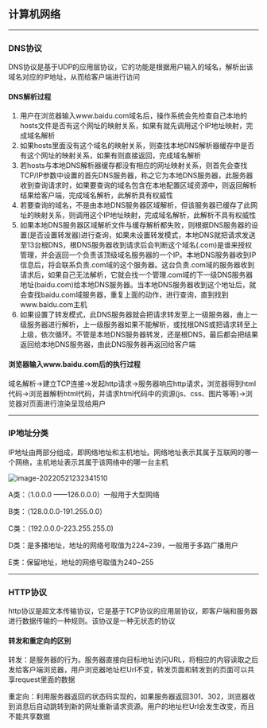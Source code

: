 ## 计算机网络

---



### DNS协议

DNS协议是基于UDP的应用层协议，它的功能是根据用户输入的域名，解析出该域名对应的IP地址，从而给客户端进行访问

#### DNS解析过程

1. 用户在浏览器输入www.baidu.com域名后，操作系统会先检查自己本地的hosts文件是否有这个网址的映射关系，如果有就先调用这个IP地址映射，完成域名解析
2. 如果hosts里面没有这个域名的映射关系，则查找本地DNS解析器缓存中是否有这个网址的映射关系，如果有则直接返回，完成域名解析
3. 若hosts与本地DNS解析器缓存都没有相应的网址映射关系，则首先会查找TCP/IP参数中设置的首先DNS服务器，称之它为本地DNS服务器，此服务器收到查询请求时，如果要查询的域名包含在本地配置区域资源中，则返回解析结果给客户端，完成域名解析，此解析具有权威性
4. 若要查询的域名，不是由本地DNS服务器区域解析，但该服务器已缓存了此网址的映射关系，则调用这个IP地址映射，完成域名解析，此解析不具有权威性
5. 如果本地DNS服务器区域解析文件与缓存解析都失败，则根据DNS服务器的设置(是否设置转发器)进行查询，如果未设置转发模式，本地DNS就把请求发送至13台根DNS，根DNS服务器收到请求后会判断这个域名(.com)是谁来授权管理，并会返回一个负责该顶级域名服务器的一个IP。本地DNS服务器收到IP信息后，将会联系负责.com域的这个服务器。这台负责.com域的服务器收到请求后，如果自己无法解析，它就会找一个管理.com域的下一级DNS服务器地址(baidu.com)给本地DNS服务器。当本地DNS服务器收到这个地址后，就会查找baidu.com域服务器，重复上面的动作，进行查询，直到找到www.baidu.com主机
6. 如果设置了转发模式，此DNS服务器就会把请求转发至上一级服务器，由上一级服务器进行解析，上一级服务器如果不能解析，或找根DNS或把请求转至上上级，依次循环。不管是本地DNS服务器转发，还是根DNS，最后都会把结果返回给本地DNS服务器，由此DNS服务器再返回给客户端

#### 浏览器输入www.baidu.com后的执行过程

域名解析->建立TCP连接->发起http请求->服务器响应http请求，浏览器得到html代码->浏览器解析html代码，并请求html代码中的资源(js、css、图片等等)->浏览器对页面进行渲染呈现给用户

---



### IP地址分类

 IP地址由两部分组成，即网络地址和主机地址。网络地址表示其属于互联网的哪一个网络，主机地址表示其属于该网络中的哪一台主机

![image-20220521232341510](https://pic-typora-qc.oss-cn-chengdu.aliyuncs.com/network_img/202205212323568.png)

A类：（1.0.0.0 ——126.0.0.0）一般用于大型网络

B类：（128.0.0.0-191.255.0.0）

C类：（192.0.0.0-223.255.255.0)

D类：是多播地址，地址的网络号取值为224~239，一般用于多路广播用户

E类：保留地址，地址的网络号取值为240~255



---

### HTTP协议

http协议是超文本传输协议，它是基于TCP协议的应用层协议，即客户端和服务器进行数据传输的一种规则。该协议是一种无状态的协议

#### 转发和重定向的区别

转发：是服务器的行为。服务器直接向目标地址访问URL，将相应的内容读取之后发给客户端浏览器，用户浏览器地址栏Url不变，转发页面和转发到的页面可以共享request里面的数据

重定向：利用服务器返回的状态码实现的，如果服务器返回301、302，浏览器收到消息后自动跳转到新的网址重新请求资源。用户的地址栏Url会发生改变，而且不能共享数据











